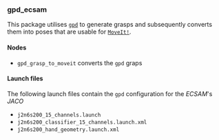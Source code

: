 ### gpd_ecsam
This package utilises [`gpd`](https://github.com/atenpas/gpd) to generate grasps and subsequently converts them into poses that are usable for [`MoveIt!`](https://moveit.ros.org/).

#### Nodes
+ `gpd_grasp_to_moveit` converts the `gpd` graps

#### Launch files
The following launch files contain the `gpd` configuration for the *ECSAM*'s *JACO*
+ `j2n6s200_15_channels.launch`
+ `j2n6s200_classifier_15_channels.launch.xml`
+ `j2n6s200_hand_geometry.launch.xml`
